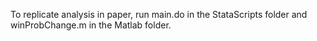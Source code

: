 To replicate analysis in paper, run main.do in the StataScripts folder and winProbChange.m in the Matlab folder. 
